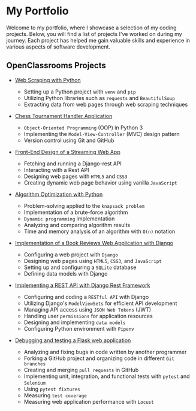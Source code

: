 # My Portfolio

Welcome to my portfolio, where I showcase a selection of my coding projects. Below, you will find a list of projects I've worked on during my journey. Each project has helped me gain valuable skills and experience in various aspects of software development.

## OpenClassrooms Projects

*  [Web Scraping with Python](https://github.com/VisualDev-FR/openclassroom-P02)
    * Setting up a Python project with `venv` and `pip`
    * Utilizing Python libraries such as `requests` and `BeautifulSoup`
    * Extracting data from web pages through web scraping techniques

*  [Chess Tournament Handler Application](https://github.com/VisualDev-FR/openclassroom-P04)
    * `Object-Oriented Programming` (OOP) in Python 3
    * Implementing the `Model-View-Controller` (MVC) design pattern
    * Version control using Git and GitHub

*  [Front-End Design of a Streaming Web App](https://github.com/VisualDev-FR/openclassroom-P06)
    * Fetching and running a Django-rest API
    * Interacting with a Rest API
    * Designing web pages with `HTML5` and `CSS3`
    * Creating dynamic web page behavior using vanilla `JavaScript`

*  [Algorithm Optimization with Python](https://github.com/VisualDev-FR/openclassroom-P07)
    * Problem-solving applied to the `knapsack problem`
    * Implementation of a brute-force algorithm
    * `Dynamic programming` implementation
    * Analyzing and comparing algorithm results
    * Time and memory analysis of an algorithm with `O(n)` notation

*  [Implementation of a Book Reviews Web Application with Django](https://github.com/VisualDev-FR/openclassrooms-P09)
    * Configuring a web project with `Django`
    * Designing web pages using `HTML5`, `CSS3`, and `JavaScript`
    * Setting up and configuring a `SQLite` database
    * Defining data models with Django

*  [Implementing a REST API with Django Rest Framework](https://github.com/VisualDev-FR/openclassrooms-P10)
    * Configuring and coding a `RESTful API` with Django
    * Utilizing Django's `ModelViewSets` for efficient API development
    * Managing API access using `JSON Web Tokens` (JWT)
    * Handling user `permissions` for application resources
    * Designing and implementing `data models`
    * Configuring Python environment with `Pipenv`

*  [Debugging and testing a Flask web application](https://github.com/VisualDev-FR/openclassrooms-P11)
    * Analyzing and fixing bugs in code written by another programmer
    * Forking a GitHub project and organizing code in different `Git branches`
    * Creating and merging `pull requests` in GitHub
    * Implementing unit, integration, and functional tests with `pytest` and `Selenium`
    * Using `pytest fixtures`
    * Measuring `test coverage`
    * Measuring web application performance with `Locust`
